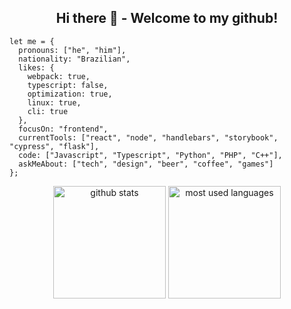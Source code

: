 <h2 align="center">Hi there 👋 -  Welcome to my github!</h2>

```
let me = {
  pronouns: ["he", "him"],
  nationality: "Brazilian",
  likes: {
    webpack: true,
    typescript: false,
    optimization: true,
    linux: true,
    cli: true
  },
  focusOn: "frontend",
  currentTools: ["react", "node", "handlebars", "storybook", "cypress", "flask"],
  code: ["Javascript", "Typescript", "Python", "PHP", "C++"],
  askMeAbout: ["tech", "design", "beer", "coffee", "games"]
};
```

<div align="center">
  <picture>
    <source media="(prefers-color-scheme: dark)" height="180rem" srcset="https://github-readme-stats.vercel.app/api?username=ramon-ferreira&show_icons=true&locale=en&theme=dracula">
    <source media="(prefers-color-scheme: light)" height="180rem" srcset="https://github-readme-stats.vercel.app/api?username=ramon-ferreira&show_icons=true&locale=en">
    <img alt="github stats">
  </picture>
  
   <picture>
    <source media="(prefers-color-scheme: dark)" height="180rem" srcset="https://github-readme-stats.anuraghazra1.vercel.app/api/top-langs/?username=ramon-ferreira&locale=en&theme=dracula">
    <source media="(prefers-color-scheme: light)" height="180rem" srcset="https://github-readme-stats.anuraghazra1.vercel.app/api/top-langs/?username=ramon-ferreira">
    <img alt="most used languages">
  </picture>
</div>
